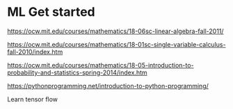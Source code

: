 # ML Get started 

https://ocw.mit.edu/courses/mathematics/18-06sc-linear-algebra-fall-2011/

https://ocw.mit.edu/courses/mathematics/18-01sc-single-variable-calculus-fall-2010/index.htm

https://ocw.mit.edu/courses/mathematics/18-05-introduction-to-probability-and-statistics-spring-2014/index.htm

https://pythonprogramming.net/introduction-to-python-programming/


Learn tensor flow 




